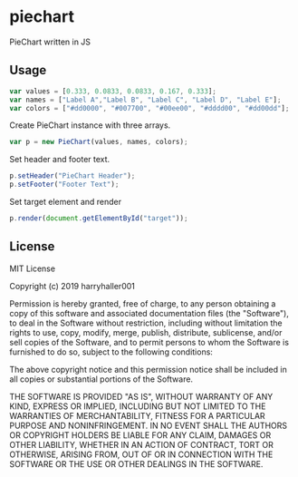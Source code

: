piechart
========
PieChart written in JS

Usage
-----
```javascript
var values = [0.333, 0.0833, 0.0833, 0.167, 0.333];
var names = ["Label A","Label B", "Label C", "Label D", "Label E"];
var colors = ["#dd0000", "#007700", "#00ee00", "#dddd00", "#dd00dd"];
```
Create PieChart instance with three arrays.
```javascript
var p = new PieChart(values, names, colors);
```
Set header and footer text.
```javascript
p.setHeader("PieChart Header");
p.setFooter("Footer Text");
```
Set target element and render
```javascript
p.render(document.getElementById("target"));
```

License
-------
MIT License

Copyright (c) 2019 harryhaller001

Permission is hereby granted, free of charge, to any person obtaining a copy
of this software and associated documentation files (the "Software"), to deal
in the Software without restriction, including without limitation the rights
to use, copy, modify, merge, publish, distribute, sublicense, and/or sell
copies of the Software, and to permit persons to whom the Software is
furnished to do so, subject to the following conditions:

The above copyright notice and this permission notice shall be included in all
copies or substantial portions of the Software.

THE SOFTWARE IS PROVIDED "AS IS", WITHOUT WARRANTY OF ANY KIND, EXPRESS OR
IMPLIED, INCLUDING BUT NOT LIMITED TO THE WARRANTIES OF MERCHANTABILITY,
FITNESS FOR A PARTICULAR PURPOSE AND NONINFRINGEMENT. IN NO EVENT SHALL THE
AUTHORS OR COPYRIGHT HOLDERS BE LIABLE FOR ANY CLAIM, DAMAGES OR OTHER
LIABILITY, WHETHER IN AN ACTION OF CONTRACT, TORT OR OTHERWISE, ARISING FROM,
OUT OF OR IN CONNECTION WITH THE SOFTWARE OR THE USE OR OTHER DEALINGS IN THE
SOFTWARE.
